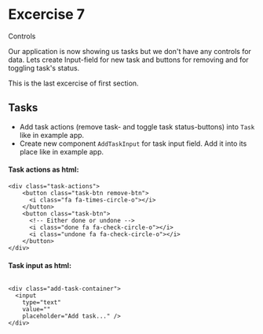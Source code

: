 # Excercise 7

Controls

Our application is now showing us tasks but we don't have any controls for data.
Lets create Input-field for new task and buttons for removing and for toggling task's status.

This is the last excercise of first section.


## Tasks
- Add task actions (remove task- and toggle task status-buttons) into `Task` like in example app.
- Create new component `AddTaskInput` for task input field. Add it into its place like in example app.



#### Task actions as html:
```
<div class="task-actions">
    <button class="task-btn remove-btn">
      <i class="fa fa-times-circle-o"></i>
    </button>
    <button class="task-btn">
      <!-- Either done or undone -->
      <i class="done fa fa-check-circle-o"></i>
      <i class="undone fa fa-check-circle-o"></i>
    </button>
</div>
```


#### Task input as html:

```

<div class="add-task-container">
  <input
    type="text"
    value=""
    placeholder="Add task..." />
</div>

```
